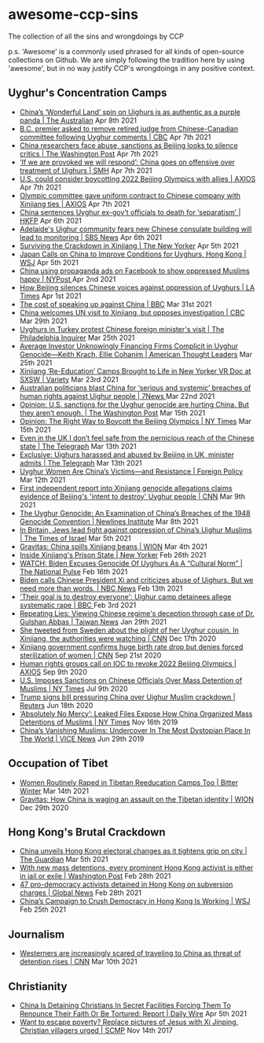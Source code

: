 # awesome-ccp-sins
The collection of all the sins and wrongdoings by CCP

p.s. 'Awesome' is a commonly used phrased for all kinds of open-source collections on Github. We are simply following the tradition here by using 'awesome', but in no way justify CCP's wrongdoings in any positive context.

## Uyghur's Concentration Camps
- [China’s ‘Wonderful Land’ spin on Uighurs is as authentic as a purple panda | The Australian](https://www.theaustralian.com.au/commentary/editorials/chinas-uighur-spin-is-as-authentic-as-a-purple-panda/news-story/40be9918d83ded5a01f6de2ca5c41afe) Apr 8th 2021
- [B.C. premier asked to remove retired judge from Chinese-Canadian committee following Uyghur comments | CBC](https://www.cbc.ca/news/canada/british-columbia/bill-yee-uyghur-genocide-1.5979027) Apr 7th 2021
- [China researchers face abuse, sanctions as Beijing looks to silence critics | The Washington Post](https://www.washingtonpost.com/world/asia_pacific/china-online-threats-academics-xinjiang/2021/04/07/2ff73360-968f-11eb-8f0a-3384cf4fb399_story.html) Apr 7th 2021
- [‘If we are provoked we will respond’: China goes on offensive over treatment of Uighurs | SMH](https://www.smh.com.au/politics/federal/if-we-are-provoked-we-will-respond-china-goes-on-offensive-over-treatment-of-uighurs-20210407-p57h6p.html) Apr 7th 2021
- [U.S. could consider boycotting 2022 Beijing Olympics with allies | AXIOS](https://www.axios.com/us-boycott-2022-beijing-winter-olympics-9a6349f5-41db-4067-a2c8-53ed004f54ac.html) Apr 7th 2021
- [Olympic committee gave uniform contract to Chinese company with Xinjiang ties | AXIOS](https://www.axios.com/olympic-committee-gave-uniform-contract-to-chinese-company-with-xinjiang-ties-7ef4000e-2d39-49c8-8134-2e871be6837f.html) Apr 7th 2021
- [China sentences Uyghur ex-gov’t officials to death for ‘separatism’ | HKFP](https://hongkongfp.com/2021/04/06/china-sentences-uyghur-ex-govt-officials-to-death-for-separatism/) Apr 6th 2021
- [Adelaide's Uighur community fears new Chinese consulate building will lead to monitoring | SBS News](https://www.sbs.com.au/news/adelaide-s-uighur-community-fears-new-chinese-consulate-building-will-lead-to-monitoring) Apr 6th 2021
- [Surviving the Crackdown in Xinjiang | The New Yorker](https://www.newyorker.com/magazine/2021/04/12/surviving-the-crackdown-in-xinjiang) Apr 5th 2021
- [Japan Calls on China to Improve Conditions for Uyghurs, Hong Kong | WSJ](https://www.wsj.com/articles/japan-calls-on-china-to-improve-conditions-for-uyghurs-hong-kong-11617629893) Apr 5th 2021
- [China using propaganda ads on Facebook to show oppressed Muslims happy | NYPost ](https://nypost.com/2021/04/02/china-using-propaganda-ads-on-facebook-to-show-oppressed-muslims-happy/) Apr 2nd 2021
- [How Beijing silences Chinese voices against oppression of Uyghurs | LA Times](https://www.latimes.com/world-nation/story/2021-04-01/china-xinjiang-uyghur-han-censorship-nationalism) Apr 1st 2021
- [The cost of speaking up against China | BBC](https://www.bbc.com/news/world-asia-china-56563449) Mar 31st 2021
- [China welcomes UN visit to Xinjiang, but opposes investigation | CBC](https://www.cbc.ca/news/politics/china-un-xinjiang-human-rights-1.5968002) Mar 29th 2021
- [Uyghurs in Turkey protest Chinese foreign minister's visit | The Philadelphia Inquirer](https://www.inquirer.com/wires/ap/uyghurs-turkey-protest-chinese-foreign-ministers-visit-20210325.html) Mar 25th 2021
- [Average Investor Unknowingly Financing Firms Complicit in Uyghur Genocide—Keith Krach, Ellie Cohanim | American Thought Leaders](https://rumble.com/vf1n13-average-investor-unknowingly-financing-firms-complicit-in-uyghur-genocideke.html) Mar 25th 2021
- [Xinjiang ‘Re-Education’ Camps Brought to Life in New Yorker VR Doc at SXSW | Variety](https://variety.com/2021/film/news/xinjiang-reeducated-sxsw-new-yorker-virtual-reality-1234936443/) Mar 23rd 2021
- [Australian politicians blast China for ‘serious and systemic’ breaches of human rights against Uighur people | 7News ](https://7news.com.au/news/world/china-criticised-for-abuse-against-uighurs-c-2405221) Mar 22nd 2021
- [Opinion: U.S. sanctions for the Uyghur genocide are hurting China. But they aren’t enough. | The Washington Post](https://www.washingtonpost.com/opinions/global-opinions/us-sanctions-for-the-uyghur-genocide-are-hurting-china-but-they-arent-enough/2021/03/13/fc09c45c-8359-11eb-81db-b02f0398f49a_story.html) Mar 15th 2021
- [Opinion: The Right Way to Boycott the Beijing Olympics | NY Times](https://www.nytimes.com/2021/03/15/opinion/politics/beijing-olympics-mitt-romney.html) Mar 15th 2021
- [Even in the UK I don’t feel safe from the pernicious reach of the Chinese state | The Telegraph](https://www.telegraph.co.uk/news/2021/03/13/even-uk-dont-feel-safe-pernicious-reach-chinese-state/) Mar 13th 2021
- [Exclusive: Uighurs harassed and abused by Beijing in UK, minister admits | The Telegraph](https://www.telegraph.co.uk/news/2021/03/13/exclusive-uighurs-harassed-abused-beijing-uk-minister-admits/) Mar 13th 2021
- [Uyghur Women Are China’s Victims—and Resistance | Foreign Policy ](https://foreignpolicy.com/2021/03/12/uyghur-women-are-chinas-victims-and-resistance/) Mar 12th 2021
- [First independent report into Xinjiang genocide allegations claims evidence of Beijing's 'intent to destroy' Uyghur people | CNN](https://edition.cnn.com/2021/03/09/asia/china-uyghurs-xinjiang-genocide-report-intl-hnk/index.html) Mar 9th 2021
- [The Uyghur Genocide: An Examination of China’s Breaches of the 1948 Genocide Convention | Newlines Institute](https://newlinesinstitute.org/uyghurs/the-uyghur-genocide-an-examination-of-chinas-breaches-of-the-1948-genocide-convention/) Mar 8th 2021
- [In Britain, Jews lead fight against oppression of China’s Uighur Muslims | The Times of Israel](https://www.timesofisrael.com/in-britain-jews-lead-fight-against-oppression-of-chinas-uighur-muslims/) Mar 5th 2021
- [Gravitas: China spills Xinjiang beans | WION](https://youtu.be/acABipY-P3w) Mar 4th 2021
- [Inside Xinjiang's Prison State | New Yorker](https://www.newyorker.com/news/a-reporter-at-large/china-xinjiang-prison-state-uighur-detention-camps-prisoner-testimony) Feb 26th 2021
- [WATCH: Biden Excuses Genocide Of Uyghurs As A “Cultural Norm”
 | The National Pulse](https://thenationalpulse.com/breaking/biden-excuses-uyghur-genocide/) Feb 16th 2021
- [Biden calls Chinese President Xi and criticizes abuse of Uighurs. But we need more than words. | NBC News](https://www.cnn.com/videos/world/2021/02/17/china-uyghurs-human-rights-joe-biden-town-hall-vpx.cnn/video/playlists/joe-biden-town-hall/) Feb 13th 2021
- ['Their goal is to destroy everyone': Uighur camp detainees allege systematic rape | BBC
](https://www.bbc.com/news/world-asia-china-55794071) Feb 3rd 2021
- [Repeating Lies: Viewing Chinese regime's deception through case of Dr. Gulshan Abbas | Taiwan News](https://www.taiwannews.com.tw/en/news/4114120) Jan 29th 2021
- [She tweeted from Sweden about the plight of her Uyghur cousin. In Xinjiang, the authorities were watching
 | CNN](https://www.cnn.com/2020/12/16/china/uyghurs-silenced-abroad-intl-dst-hnk/index.html) Dec 17th 2020
- [Xinjiang government confirms huge birth rate drop but denies forced sterilization of women | CNN](https://www.cnn.com/2020/09/21/asia/xinjiang-china-response-sterilization-intl-hnk/index.html) Sep 21st 2020
- [Human rights groups call on IOC to revoke 2022 Beijing Olympics | AXIOS](https://www.axios.com/human-rights-2022-beijing-winter-olympics-fd52ee3f-6330-44db-a4b5-fbcc736a4148.html) Sep 9th 2020
- [U.S. Imposes Sanctions on Chinese Officials Over Mass Detention of Muslims
| NY Times](https://www.nytimes.com/2020/07/09/world/asia/trump-china-sanctions-uighurs.html) Jul 9th 2020
- [Trump signs bill pressuring China over Uighur Muslim crackdown | Reuters](https://www.reuters.com/article/us-usa-china-xinjiang-idUSKBN23O3EW) Jun 18th 2020
- [‘Absolutely No Mercy’: Leaked Files Expose How China Organized Mass Detentions of Muslims | NY Times](https://www.nytimes.com/interactive/2019/11/16/world/asia/china-xinjiang-documents.html) Nov 16th 2019
- [China’s Vanishing Muslims: Undercover In The Most Dystopian Place In The World | VICE News](https://youtu.be/v7AYyUqrMuQ) Jun 29th 2019

## Occupation of Tibet
- [Women Routinely Raped in Tibetan Reeducation Camps Too | Bitter Winter](https://bitterwinter.org/women-routinely-raped-in-tibetan-reeducation-camps-too/) Mar 14th 2021
- [Gravitas: How China is waging an assault on the Tibetan identity | WION](https://youtu.be/CVdElQQzi1I) Dec 29th 2020

## Hong Kong's Brutal Crackdown
- [China unveils Hong Kong electoral changes as it tightens grip on city | The Guardian](https://www.theguardian.com/world/2021/mar/05/china-unveils-hong-kong-electoral-reform-as-beijing-tightens-grip) Mar 5th 2021
- [With new mass detentions, every prominent Hong Kong activist is either in jail or exile | Washington Post](https://www.washingtonpost.com/world/asia_pacific/hong-kong-arrests-national-security-law/2021/02/28/7e6cd252-77ea-11eb-9489-8f7dacd51e75_story.html) Feb 28th 2021
- [47 pro-democracy activists detained in Hong Kong on subversion charges | Global News](https://globalnews.ca/news/7667976/hong-kong-47-protesters-detained/) Feb 28th 2021
- [China’s Campaign to Crush Democracy in Hong Kong Is Working | WSJ](https://www.wsj.com/articles/chinas-campaign-to-crush-democracy-in-hong-kong-is-working-11614268174) Feb 25th 2021

## Journalism
- [Westerners are increasingly scared of traveling to China as threat of detention rises | CNN](https://edition.cnn.com/2021/03/09/china/china-travel-foreigners-arbitrary-detention-hnk-dst-intl/index.html) Mar 10th 2021

## Christianity
- [China Is Detaining Christians In Secret Facilities Forcing Them To Renounce Their Faith Or Be Tortured: Report | Daily Wire](https://www.dailywire.com/news/china-is-detaining-christians-in-secret-facilities-forcing-them-to-renounce-their-faith-or-be-tortured-report) Apr 5th 2021 
- [Want to escape poverty? Replace pictures of Jesus with Xi Jinping, Christian villagers urged | SCMP](https://www.scmp.com/news/china/policies-politics/article/2119699/praise-xi-jinping-not-jesus-escape-poverty-christian) Nov 14th 2017
